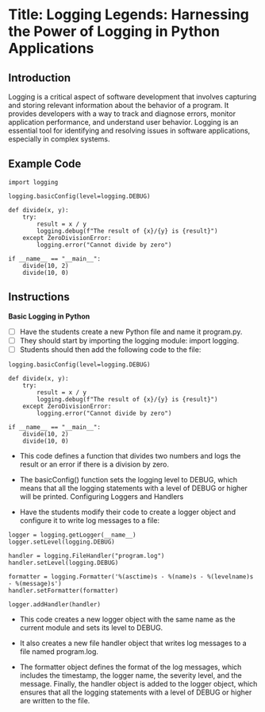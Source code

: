 # Title: Logging Legends: Harnessing the Power of Logging in Python Applications

## Introduction

Logging is a critical aspect of software development that involves capturing and storing relevant information about the behavior of a program. It provides developers with a way to track and diagnose errors, monitor application performance, and understand user behavior. Logging is an essential tool for identifying and resolving issues in software applications, especially in complex systems.

## Example Code

```
import logging

logging.basicConfig(level=logging.DEBUG)

def divide(x, y):
    try:
        result = x / y
        logging.debug(f"The result of {x}/{y} is {result}")
    except ZeroDivisionError:
        logging.error("Cannot divide by zero")

if __name__ == "__main__":
    divide(10, 2)
    divide(10, 0)
```

## Instructions

**Basic Logging in Python**

- [ ] Have the students create a new Python file and name it program.py.
- [ ] They should start by importing the logging module: import logging.
- [ ] Students should then add the following code to the file:

```
logging.basicConfig(level=logging.DEBUG)

def divide(x, y):
    try:
        result = x / y
        logging.debug(f"The result of {x}/{y} is {result}")
    except ZeroDivisionError:
        logging.error("Cannot divide by zero")

if __name__ == "__main__":
    divide(10, 2)
    divide(10, 0)
```

- This code defines a function that divides two numbers and logs the result or an error if there is a division by zero.

- The basicConfig() function sets the logging level to DEBUG, which means that all the logging statements with a level of DEBUG or higher will be printed.
Configuring Loggers and Handlers

- Have the students modify their code to create a logger object and configure it to write log messages to a file:

```
logger = logging.getLogger(__name__)
logger.setLevel(logging.DEBUG)

handler = logging.FileHandler("program.log")
handler.setLevel(logging.DEBUG)

formatter = logging.Formatter('%(asctime)s - %(name)s - %(levelname)s - %(message)s')
handler.setFormatter(formatter)

logger.addHandler(handler)
```

- This code creates a new logger object with the same name as the current module and sets its level to DEBUG.

- It also creates a new file handler object that writes log messages to a file named program.log.

- The formatter object defines the format of the log messages, which includes the timestamp, the logger name, the severity level, and the message.
Finally, the handler object is added to the logger object, which ensures that all the logging statements with a level of DEBUG or higher are written to the file.
